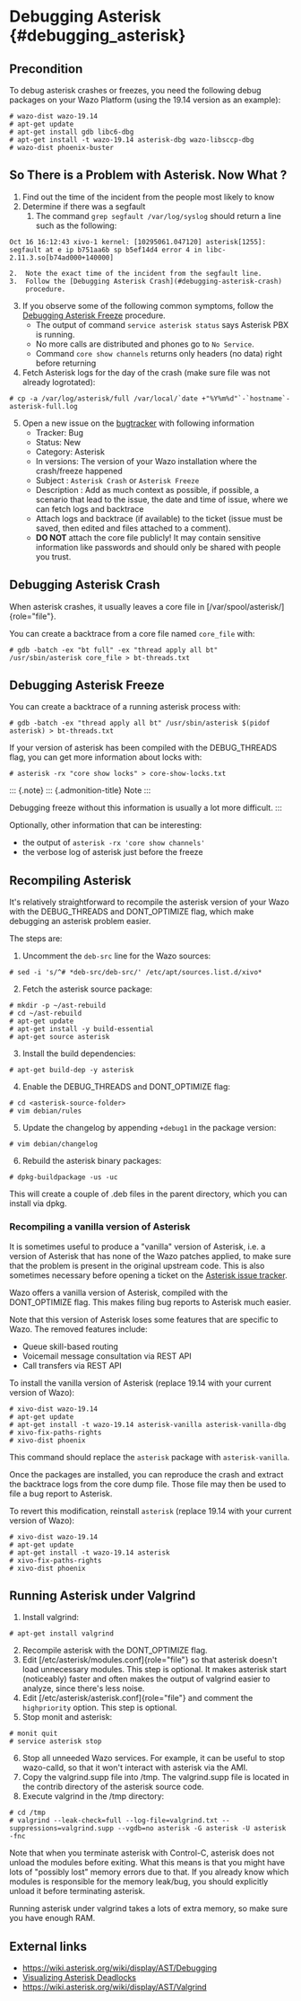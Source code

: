 Debugging Asterisk {#debugging_asterisk}
==================

Precondition
------------

To debug asterisk crashes or freezes, you need the following debug
packages on your Wazo Platform (using the 19.14 version as an example):

```ShellSession
# wazo-dist wazo-19.14
# apt-get update
# apt-get install gdb libc6-dbg
# apt-get install -t wazo-19.14 asterisk-dbg wazo-libsccp-dbg
# wazo-dist phoenix-buster
```

So There is a Problem with Asterisk. Now What ?
-----------------------------------------------

1.  Find out the time of the incident from the people most likely to
    know
2.  Determine if there was a segfault
    1.  The command `grep segfault /var/log/syslog` should return a line
        such as the following:

```ShellSession
Oct 16 16:12:43 xivo-1 kernel: [10295061.047120] asterisk[1255]: segfault at e ip b751aa6b sp b5ef14d4 error 4 in libc-2.11.3.so[b74ad000+140000]
```

    2.  Note the exact time of the incident from the segfault line.
    3.  Follow the [Debugging Asterisk Crash](#debugging-asterisk-crash)
        procedure.

3.  If you observe some of the following common symptoms, follow the
    [Debugging Asterisk Freeze](#debugging-asterisk-freeze) procedure.
    -   The output of command `service asterisk status` says Asterisk
        PBX is running.
    -   No more calls are distributed and phones go to `No Service`.
    -   Command `core show channels` returns only headers (no data)
        right before returning
4.  Fetch Asterisk logs for the day of the crash (make sure file was not
    already logrotated):

```ShellSession
# cp -a /var/log/asterisk/full /var/local/`date +"%Y%m%d"`-`hostname`-asterisk-full.log
```

5.  Open a new issue on the
    [bugtracker](https://projects.wazo.community/projects/xivo/issues/new)
    with following information
    -   Tracker: Bug
    -   Status: New
    -   Category: Asterisk
    -   In versions: The version of your Wazo installation where the
        crash/freeze happened
    -   Subject : `Asterisk Crash` or `Asterisk Freeze`
    -   Description : Add as much context as possible, if possible, a
        scenario that lead to the issue, the date and time of issue,
        where we can fetch logs and backtrace
    -   Attach logs and backtrace (if available) to the ticket (issue
        must be saved, then edited and files attached to a comment).
    -   **DO NOT** attach the core file publicly! It may contain
        sensitive information like passwords and should only be shared
        with people you trust.

Debugging Asterisk Crash
------------------------

When asterisk crashes, it usually leaves a core file in
[/var/spool/asterisk/]{role="file"}.

You can create a backtrace from a core file named `core_file` with:

```ShellSession
# gdb -batch -ex "bt full" -ex "thread apply all bt" /usr/sbin/asterisk core_file > bt-threads.txt
```

Debugging Asterisk Freeze
-------------------------

You can create a backtrace of a running asterisk process with:

```ShellSession
# gdb -batch -ex "thread apply all bt" /usr/sbin/asterisk $(pidof asterisk) > bt-threads.txt
```

If your version of asterisk has been compiled with the DEBUG\_THREADS
flag, you can get more information about locks with:

```ShellSession
# asterisk -rx "core show locks" > core-show-locks.txt
```

::: {.note}
::: {.admonition-title}
Note
:::

Debugging freeze without this information is usually a lot more
difficult.
:::

Optionally, other information that can be interesting:

-   the output of `asterisk -rx 'core show channels'`
-   the verbose log of asterisk just before the freeze

Recompiling Asterisk
--------------------

It\'s relatively straightforward to recompile the asterisk version of
your Wazo with the DEBUG\_THREADS and DONT\_OPTIMIZE flag, which make
debugging an asterisk problem easier.

The steps are:

1.  Uncomment the `deb-src` line for the Wazo sources:

```ShellSession
# sed -i 's/^# *deb-src/deb-src/' /etc/apt/sources.list.d/xivo*
```

2.  Fetch the asterisk source package:

```ShellSession
# mkdir -p ~/ast-rebuild
# cd ~/ast-rebuild
# apt-get update
# apt-get install -y build-essential
# apt-get source asterisk
```

3.  Install the build dependencies:

```ShellSession
# apt-get build-dep -y asterisk
```

4.  Enable the DEBUG\_THREADS and DONT\_OPTIMIZE flag:

```ShellSession
# cd <asterisk-source-folder>
# vim debian/rules
```

5.  Update the changelog by appending `+debug1` in the package version:

```ShellSession
# vim debian/changelog
```

6.  Rebuild the asterisk binary packages:

```ShellSession
# dpkg-buildpackage -us -uc
```

This will create a couple of .deb files in the parent directory, which
you can install via dpkg.

### Recompiling a vanilla version of Asterisk

It is sometimes useful to produce a \"vanilla\" version of Asterisk,
i.e. a version of Asterisk that has none of the Wazo patches applied, to
make sure that the problem is present in the original upstream code.
This is also sometimes necessary before opening a ticket on the
[Asterisk issue tracker](https://issues.asterisk.org).

Wazo offers a vanilla version of Asterisk, compiled with the
DONT\_OPTIMIZE flag. This makes filing bug reports to Asterisk much
easier.

Note that this version of Asterisk loses some features that are specific
to Wazo. The removed features include:

-   Queue skill-based routing
-   Voicemail message consultation via REST API
-   Call transfers via REST API

To install the vanilla version of Asterisk (replace 19.14 with your
current version of Wazo):

```ShellSession
# xivo-dist wazo-19.14
# apt-get update
# apt-get install -t wazo-19.14 asterisk-vanilla asterisk-vanilla-dbg
# xivo-fix-paths-rights
# xivo-dist phoenix
```

This command should replace the `asterisk` package with
`asterisk-vanilla`.

Once the packages are installed, you can reproduce the crash and extract
the backtrace logs from the core dump file. Those file may then be used
to file a bug report to Asterisk.

To revert this modification, reinstall `asterisk` (replace 19.14 with
your current version of Wazo):

```ShellSession
# xivo-dist wazo-19.14
# apt-get update
# apt-get install -t wazo-19.14 asterisk
# xivo-fix-paths-rights
# xivo-dist phoenix
```

Running Asterisk under Valgrind
-------------------------------

1.  Install valgrind:

```ShellSession
# apt-get install valgrind
```

2.  Recompile asterisk with the DONT\_OPTIMIZE flag.
3.  Edit [/etc/asterisk/modules.conf]{role="file"} so that asterisk
    doesn\'t load unnecessary modules. This step is optional. It makes
    asterisk start (noticeably) faster and often makes the output of
    valgrind easier to analyze, since there\'s less noise.
4.  Edit [/etc/asterisk/asterisk.conf]{role="file"} and comment the
    `highpriority` option. This step is optional.
5.  Stop monit and asterisk:

```ShellSession
# monit quit
# service asterisk stop
```

6.  Stop all unneeded Wazo services. For example, it can be useful to
    stop wazo-calld, so that it won\'t interact with asterisk via the
    AMI.
7.  Copy the valgrind.supp file into /tmp. The valgrind.supp file is
    located in the contrib directory of the asterisk source code.
8.  Execute valgrind in the /tmp directory:

```ShellSession
# cd /tmp
# valgrind --leak-check=full --log-file=valgrind.txt --suppressions=valgrind.supp --vgdb=no asterisk -G asterisk -U asterisk -fnc
```

Note that when you terminate asterisk with Control-C, asterisk does not
unload the modules before exiting. What this means is that you might
have lots of \"possibly lost\" memory errors due to that. If you already
know which modules is responsible for the memory leak/bug, you should
explicitly unload it before terminating asterisk.

Running asterisk under valgrind takes a lots of extra memory, so make
sure you have enough RAM.

External links
--------------

-   <https://wiki.asterisk.org/wiki/display/AST/Debugging>
-   [Visualizing Asterisk Deadlocks](/blog/visualizing-asterisk-deadlocks)
-   <https://wiki.asterisk.org/wiki/display/AST/Valgrind>
